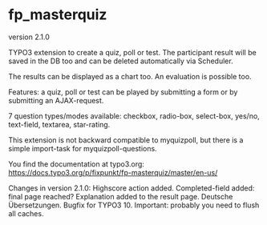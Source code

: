# fp_masterquiz

version 2.1.0

TYPO3 extension to create a quiz, poll or test. The participant result will be saved in the DB too and can be deleted automatically via Scheduler.

The results can be displayed as a chart too. An evaluation is possible too.

Features: a quiz, poll or test can be played by submitting a form or by submitting an AJAX-request.

7 question types/modes available: checkbox, radio-box, select-box, yes/no, text-field, textarea, star-rating.

This extension is not backward compatible to myquizpoll, but there is a simple import-task for myquizpoll-questions.

You find the documentation at typo3.org: https://docs.typo3.org/p/fixpunkt/fp-masterquiz/master/en-us/

Changes in version 2.1.0:
  Highscore action added.
  Completed-field added: final page reached?
  Explanation added to the result page.
  Deutsche Übersetzungen.
  Bugfix for TYPO3 10.
  Important: probably you need to flush all caches.
